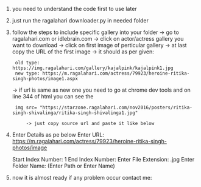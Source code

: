 1. you need to understand the code first to use later

2. just run the ragalahari downloader.py in needed folder

3. follow the steps to include specific gallery into your folder
    -> go to ragalahari.com or idlebrain.com
    -> click on actor/actress gallery you want to download
    -> click on first image of perticular gallery
    -> at last copy the URL of the first image
    -> it should as per given:

        old type: https://img.ragalahari.com/gallery/kajalpink/kajalpink1.jpg
        new type: https://m.ragalahari.com/actress/79923/heroine-ritika-singh-photos/image1.aspx

    -> if url is same as new one you need to go at chrome dev tools and on line 344 of html you can see the
        
        img src= "https://starzone.ragalahari.com/nov2016/posters/ritika-singh-shivalinga/ritika-singh-shivalinga1.jpg"
            
            -> just copy source url and paste it like below

4. Enter Details as pe below
    Enter URL: https://m.ragalahari.com/actress/79923/heroine-ritika-singh-photos/image

    Start Index Number: 1
        <!-- it will always start from 1 or whenever you want to start from -->
    End Index Number: 
        <!-- Enter as needed 10/20 or you can see the last image of the gallery for the last index number -->
    Enter File Extension: .jpg
    Enter Folder Name: (Enter Path or Enter Name)
        <!-- The new folder will created automatically in downloder.py parent folder -->

5. now it is almost ready if any problem occur contact me:
